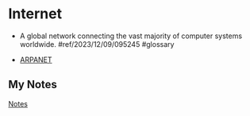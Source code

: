 # Internet
- A global network connecting the vast majority of computer systems worldwide. #ref/2023/12/09/095245 #glossary 

- [ARPANET](arpanet.md)
## My Notes
[Notes](mynotes/internet-notes.md)
